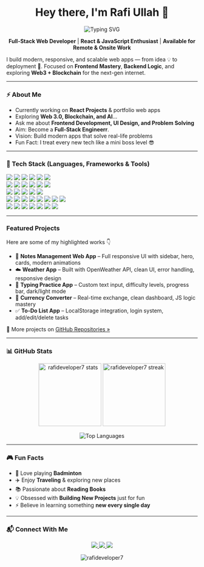 <h1 align="center">Hey there, I'm Rafi Ullah 👋</h1>

<p align="center">
  <img src="https://readme-typing-svg.herokuapp.com?font=Fira+Code&weight=600&size=26&duration=3000&pause=1000&color=00BFFF&center=true&vCenter=true&width=600&lines=Full+Stack+Web+Developer;Frontend+%7C+Backend+%7C+MERN+Stack;%20Always+Learning+and+Building+Cool+Stuff!" alt="Typing SVG" />
</p>

<p align="center">
  <b>Full-Stack Web Developer</b> | <b>React & JavaScript Enthusiast</b> | <b>Available for Remote & Onsite Work</b>
</p>

<p align="start">
I build modern, responsive, and scalable web apps — from idea 💡 to deployment 🚀.  
Focused on <b>Frontend Mastery</b>, <b>Backend Logic</b>, and exploring <b>Web3 + Blockchain</b> for the next-gen internet.
</p>

---

### ⚡ About Me  
-  Currently working on **React Projects** & portfolio web apps  
-  Exploring **Web 3.0, Blockchain, and AI**...
-  Ask me about **Frontend Development, UI Design, and Problem Solving**  
-  Aim: Become a **Full-Stack Engineerr**.  
-  Vision: Build modern apps that solve real-life problems  
-  Fun Fact: I treat every new tech like a mini boss level 😎  

---

### 🧠 Tech Stack (Languages, Frameworks & Tools)

<p align="start">
  <img src="https://img.shields.io/badge/HTML5-E34F26?style=for-the-badge&logo=html5&logoColor=white" />
  <img src="https://img.shields.io/badge/CSS3-1572B6?style=for-the-badge&logo=css3&logoColor=white" />
  <img src="https://img.shields.io/badge/JavaScript-F7DF1E?style=for-the-badge&logo=javascript&logoColor=black" />
  <img src="https://img.shields.io/badge/Python-3776AB?style=for-the-badge&logo=python&logoColor=white" />
  <img src="https://img.shields.io/badge/C++-00599C?style=for-the-badge&logo=cplusplus&logoColor=white" />
  <img src="https://img.shields.io/badge/SQL-4479A1?style=for-the-badge&logo=postgresql&logoColor=white" />
  <br/>
  <img src="https://img.shields.io/badge/React-20232A?style=for-the-badge&logo=react&logoColor=61DAFB" />
  <img src="https://img.shields.io/badge/Bootstrap-7952B3?style=for-the-badge&logo=bootstrap&logoColor=white" />
  <img src="https://img.shields.io/badge/TailwindCSS-06B6D4?style=for-the-badge&logo=tailwindcss&logoColor=white" />
  <img src="https://img.shields.io/badge/SASS-CC6699?style=for-the-badge&logo=sass&logoColor=white" />
  <img src="https://img.shields.io/badge/Flexbox-FF6F00?style=for-the-badge&logo=css3&logoColor=white" />
  <img src="https://img.shields.io/badge/Responsive%20Design-00BFA6?style=for-the-badge&logo=responsively&logoColor=white" />
  <br/>
  <img src="https://img.shields.io/badge/Node.js-339933?style=for-the-badge&logo=nodedotjs&logoColor=white" />
  <img src="https://img.shields.io/badge/Express.js-000000?style=for-the-badge&logo=express&logoColor=white" />
  <img src="https://img.shields.io/badge/MongoDB-47A248?style=for-the-badge&logo=mongodb&logoColor=white" />
  <img src="https://img.shields.io/badge/MySQL-4479A1?style=for-the-badge&logo=mysql&logoColor=white" />
  <img src="https://img.shields.io/badge/Firebase-FFCA28?style=for-the-badge&logo=firebase&logoColor=black" />
  <br/>
  <img src="https://img.shields.io/badge/Git-F05032?style=for-the-badge&logo=git&logoColor=white" />
  <img src="https://img.shields.io/badge/GitHub-181717?style=for-the-badge&logo=github&logoColor=white" />
  <img src="https://img.shields.io/badge/VS%20Code-0078D4?style=for-the-badge&logo=visualstudiocode&logoColor=white" />
  <img src="https://img.shields.io/badge/Vercel-000000?style=for-the-badge&logo=vercel&logoColor=white" />
  <img src="https://img.shields.io/badge/Netlify-00C7B7?style=for-the-badge&logo=netlify&logoColor=white" />
  <img src="https://img.shields.io/badge/Postman-FF6C37?style=for-the-badge&logo=postman&logoColor=white" />
  <img src="https://img.shields.io/badge/Figma-F24E1E?style=for-the-badge&logo=figma&logoColor=white" />
  <img src="https://img.shields.io/badge/Canva-00C4CC?style=for-the-badge&logo=canva&logoColor=white" />
  <br/>
  <img src="https://img.shields.io/badge/Next.js-000000?style=for-the-badge&logo=nextdotjs&logoColor=white" />
  <img src="https://img.shields.io/badge/TypeScript-3178C6?style=for-the-badge&logo=typescript&logoColor=white" />
  <img src="https://img.shields.io/badge/Redux-764ABC?style=for-the-badge&logo=redux&logoColor=white" />
  <img src="https://img.shields.io/badge/GraphQL-E10098?style=for-the-badge&logo=graphql&logoColor=white" />
  <img src="https://img.shields.io/badge/Docker-2496ED?style=for-the-badge&logo=docker&logoColor=white" />
  <img src="https://img.shields.io/badge/Web3-121D33?style=for-the-badge&logo=web3dotjs&logoColor=white" />
  <img src="https://img.shields.io/badge/MOVE-0052CC?style=for-the-badge&logo=libreoffice&logoColor=white" />
</p>

---

###  Featured Projects  
Here are some of my highlighted works 👇  

- 📝 **Notes Management Web App** – Full responsive UI with sidebar, hero, cards, modern animations  
- ☁️ **Weather App** – Built with OpenWeather API, clean UI, error handling, responsive design  
- 🧠 **Typing Practice App** – Custom text input, difficulty levels, progress bar, dark/light mode  
- 💱 **Currency Converter** – Real-time exchange, clean dashboard, JS logic mastery  
- ✅ **To-Do List App** – LocalStorage integration, login system, add/edit/delete tasks  

🔗 More projects on [GitHub Repositories »](https://github.com/rafideveloper7?tab=repositories)

---

### 📊 GitHub Stats  

<p align="center">
  <img src="https://github-readme-stats.vercel.app/api?username=rafideveloper7&show_icons=true&theme=tokyonight" alt="rafideveloper7 stats" height="165" />
  <img src="https://github-readme-streak-stats.herokuapp.com/?user=rafideveloper7&theme=tokyonight" alt="rafideveloper7 streak" height="165" />
</p>

<p align="center">
  <img src="https://github-readme-stats.vercel.app/api/top-langs/?username=rafideveloper7&layout=compact&theme=tokyonight" alt="Top Languages" />
</p>

---

### 🎮 Fun Facts  
- 🏸 Love playing **Badminton**  
- ✈️ Enjoy **Traveling** & exploring new places  
- 📚 Passionate about **Reading Books**  
- 💡 Obsessed with **Building New Projects** just for fun  
- ⚡ Believe in learning something **new every single day**  

---

### 📬 Connect With Me  

<p align="center">
  <a href="https://github.com/rafideveloper7" target="_blank">
    <img src="https://img.shields.io/badge/GitHub-181717?style=for-the-badge&logo=github" />
  </a>
  <a href="mailto:rafideveloper7@gmail.com" target="_blank">
    <img src="https://img.shields.io/badge/Email-D14836?style=for-the-badge&logo=gmail&logoColor=white" />
  </a>
  <a href="https://www.linkedin.com/in/rafideveloper7/" target="_blank">
    <img src="https://img.shields.io/badge/LinkedIn-0077B5?style=for-the-badge&logo=linkedin" />
  </a>
</p>

<p align="center">
  <img src="https://komarev.com/ghpvc/?username=rafideveloper7&label=Profile%20Views&color=0e75b6&style=flat" alt="rafideveloper7" />
</p>
